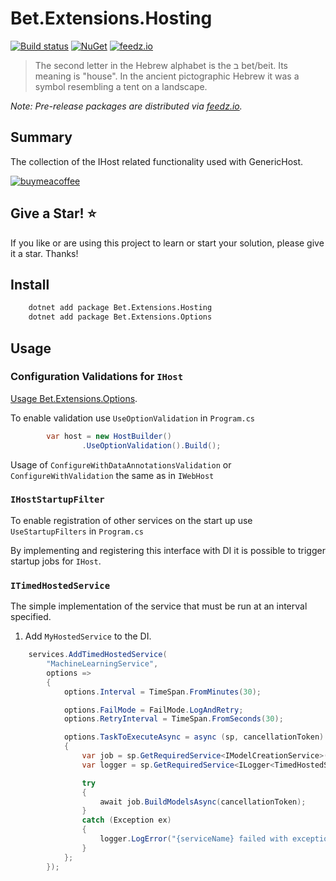 # Bet.Extensions.Hosting

[![Build status](https://ci.appveyor.com/api/projects/status/fo9rakj7s7uhs3ij?svg=true)](https://ci.appveyor.com/project/kdcllc/bet-aspnetcore)
[![NuGet](https://img.shields.io/nuget/v/Bet.Extensions.Hosting.svg)](https://www.nuget.org/packages?q=Bet.Extensions.Hosting)
[![feedz.io](https://img.shields.io/badge/endpoint.svg?url=https://f.feedz.io/kdcllc/bet-aspnetcore/shield/Bet.Extensions.Hosting/latest)](https://f.feedz.io/kdcllc/bet-aspnetcore/packages/Bet.Extensions.Hosting/latest/download)

> The second letter in the Hebrew alphabet is the ב bet/beit. Its meaning is "house". In the ancient pictographic Hebrew it was a symbol resembling a tent on a landscape.

*Note: Pre-release packages are distributed via [feedz.io](https://f.feedz.io/kdcllc/bet-aspnetcore/nuget/index.json).*

## Summary

The collection of the IHost related functionality used with GenericHost.

[![buymeacoffee](https://www.buymeacoffee.com/assets/img/custom_images/orange_img.png)](https://www.buymeacoffee.com/vyve0og)

## Give a Star! :star:

If you like or are using this project to learn or start your solution, please give it a star. Thanks!

## Install

```bash
    dotnet add package Bet.Extensions.Hosting
    dotnet add package Bet.Extensions.Options
```

## Usage

### Configuration Validations for `IHost`

[Usage Bet.Extensions.Options](../../src/Bet.Extensions.Options/README.md).

To enable validation use `UseOptionValidation` in `Program.cs`

```csharp
        var host = new HostBuilder()
                .UseOptionValidation().Build();
```

Usage of `ConfigureWithDataAnnotationsValidation` or `ConfigureWithValidation` the same as in `IWebHost`

### `IHostStartupFilter`

To enable registration of other services on the start up use `UseStartupFilters` in `Program.cs`

By implementing and registering this interface with DI it is possible to trigger startup jobs for `IHost`.

### `ITimedHostedService`

The simple implementation of the service that must be run at an interval specified.

1. Add `MyHostedService` to the DI.

```csharp
    services.AddTimedHostedService(
        "MachineLearningService",
        options =>
        {
            options.Interval = TimeSpan.FromMinutes(30);

            options.FailMode = FailMode.LogAndRetry;
            options.RetryInterval = TimeSpan.FromSeconds(30);

            options.TaskToExecuteAsync = async (sp, cancellationToken) =>
            {
                var job = sp.GetRequiredService<IModelCreationService>();
                var logger = sp.GetRequiredService<ILogger<TimedHostedService>>();

                try
                {
                    await job.BuildModelsAsync(cancellationToken);
                }
                catch (Exception ex)
                {
                    logger.LogError("{serviceName} failed with exception: {message}", nameof(TimedHostedService), ex.Message);
                }
            };
        });
```
